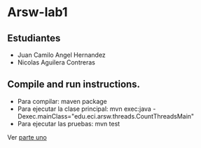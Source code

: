 # Arsw-lab1

## Estudiantes

  - Juan Camilo Angel Hernandez
  - Nicolas Aguilera Contreras
  
## Compile and run instructions.
 
- Para compilar: maven package
- Para ejecutar la clase principal: mvn exec:java -Dexec.mainClass="edu.eci.arsw.threads.CountThreadsMain"
- Para ejecutar las pruebas: mvn test

Ver [parte uno](resources/part1.md)

